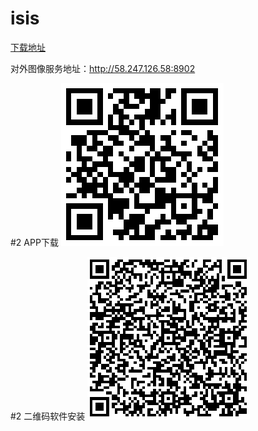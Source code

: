 # isis
[下载地址](http://58.247.126.58:9222)


对外图像服务地址：http://58.247.126.58:8902

#2 APP下载
![下载地址](https://raw.githubusercontent.com/maguscode/isis/master/%E4%B8%8B%E8%BD%BD%E7%BD%91%E7%AB%99.png)



#2 二维码软件安装
![直接安装](https://raw.githubusercontent.com/maguscode/isis/master/%E7%9B%B4%E6%8E%A5%E5%AE%89%E8%A3%85.png)
